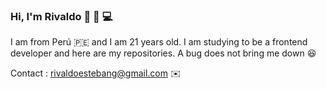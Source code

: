 ### Hi, I'm Rivaldo 👋 🤟 💻
   I am from Perú 🇵🇪 and I am 21 years old.
   I am studying to be a frontend developer and here are my repositories.
   A bug does not bring me down 😆
   
Contact : <a href="mailto:rivadoestebang@gmail.com" target="_blank"> rivaldoestebang@gmail.com</a> ✉️
<!--
**RivaldoEsteban/RivaldoEsteban** is a ✨ _special_ ✨ repository because its `README.md` (this file) appears on your GitHub profile.

Here are some ideas to get you started:

- 🔭 I’m currently working on ...
- 🌱 I’m currently learning ...
- 👯 I’m looking to collaborate on ...
- 🤔 I’m looking for help with ...
- 💬 Ask me about ...
- 📫 How to reach me: ...
- 😄 Pronouns: ...
- ⚡ Fun fact: ...
-->
